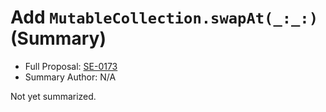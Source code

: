 # Add `MutableCollection.swapAt(_:_:)` (Summary)

* Full Proposal: [SE-0173](https://github.com/apple/swift-evolution/blob/main/proposals/0173-swap-indices.md)
* Summary Author: N/A

Not yet summarized.
